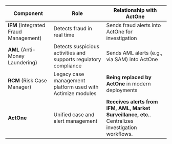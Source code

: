 | Component                             | Role                                                             | Relationship with ActOne                                                                           |
| ------------------------------------- | ---------------------------------------------------------------- | -------------------------------------------------------------------------------------------------- |
| **IFM** (Integrated Fraud Management) | Detects fraud in real time                                       | Sends fraud alerts into ActOne for investigation                                                   |
| **AML** (Anti-Money Laundering)       | Detects suspicious activities and supports regulatory compliance | Sends AML alerts (e.g., via SAM) into ActOne                                                       |
| **RCM** (Risk Case Manager)           | Legacy case management platform used with Actimize modules       | **Being replaced by ActOne** in modern deployments                                                 |
| **ActOne**                            | Unified case and alert management                                | **Receives alerts from IFM, AML, Market Surveillance, etc.**. Centralizes investigation workflows. |
